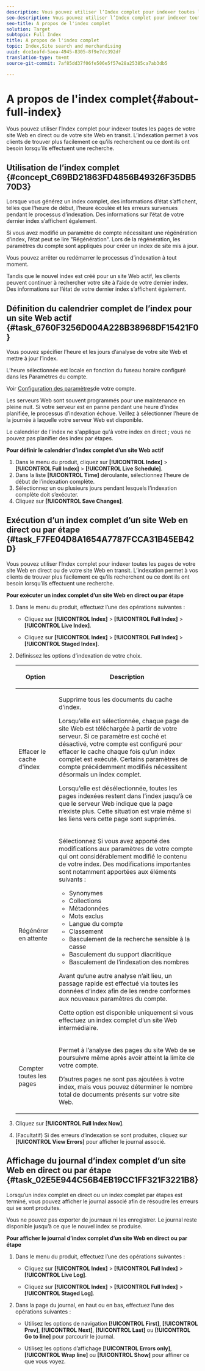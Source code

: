 ```yaml
---
description: Vous pouvez utiliser l’Index complet pour indexer toutes les pages de votre site Web en direct ou de votre site Web en transit. L’indexation permet à vos clients de trouver plus facilement ce qu’ils recherchent ou ce dont ils ont besoin lorsqu’ils effectuent une recherche.
seo-description: Vous pouvez utiliser l’Index complet pour indexer toutes les pages de votre site Web en direct ou de votre site Web en transit. L’indexation permet à vos clients de trouver plus facilement ce qu’ils recherchent ou ce dont ils ont besoin lorsqu’ils effectuent une recherche.
seo-title: A propos de l'index complet
solution: Target
subtopic: Full Index
title: A propos de l'index complet
topic: Index,Site search and merchandising
uuid: dce1eafd-5aea-4945-8305-8f9e7dc392df
translation-type: tm+mt
source-git-commit: 7af85dd37f06fe506e5f57e28a25385ca7ab3db5

---
```



# A propos de l&#39;index complet{#about-full-index}

Vous pouvez utiliser l’Index complet pour indexer toutes les pages de votre site Web en direct ou de votre site Web en transit. L’indexation permet à vos clients de trouver plus facilement ce qu’ils recherchent ou ce dont ils ont besoin lorsqu’ils effectuent une recherche.

## Utilisation de l’index complet {#concept_C69BD21863FD4856B49326F35DB570D3}

Lorsque vous générez un index complet, des informations d’état s’affichent, telles que l’heure de début, l’heure écoulée et les erreurs survenues pendant le processus d’indexation. Des informations sur l’état de votre dernier index s’affichent également.

Si vous avez modifié un paramètre de compte nécessitant une régénération d’index, l’état peut se lire &quot;Régénération&quot;. Lors de la régénération, les paramètres du compte sont appliqués pour créer un index de site mis à jour.

Vous pouvez arrêter ou redémarrer le processus d’indexation à tout moment.

Tandis que le nouvel index est créé pour un site Web actif, les clients peuvent continuer à rechercher votre site à l’aide de votre dernier index. Des informations sur l’état de votre dernier index s’affichent également.

## Définition du calendrier complet de l’index pour un site Web actif {#task_6760F3256D004A228B38968DF15421F0}

Vous pouvez spécifier l’heure et les jours d’analyse de votre site Web et mettre à jour l’index.

L’heure sélectionnée est locale en fonction du fuseau horaire configuré dans les Paramètres du compte.

Voir [Configuration des paramètres](../c-about-settings-menu/c-about-account-options-menu.md#task_80A38D0C8E4F453395BD67B81E4B45D9)de votre compte.

Les serveurs Web sont souvent programmés pour une maintenance en pleine nuit. Si votre serveur est en panne pendant une heure d’index planifiée, le processus d’indexation échoue. Veillez à sélectionner l’heure de la journée à laquelle votre serveur Web est disponible.

Le calendrier de l&#39;index ne s&#39;applique qu&#39;à votre index en direct ; vous ne pouvez pas planifier des index par étapes.

**Pour définir le calendrier d’index complet d’un site Web actif**

1. Dans le menu du produit, cliquez sur **[!UICONTROL Index]** > **[!UICONTROL Full Index]** > **[!UICONTROL Live Schedule]**.
1. Dans la liste **[!UICONTROL Time]** déroulante, sélectionnez l’heure de début de l’indexation complète.
1. Sélectionnez un ou plusieurs jours pendant lesquels l’indexation complète doit s’exécuter.
1. Cliquez sur **[!UICONTROL Save Changes]**.

## Exécution d’un index complet d’un site Web en direct ou par étape {#task_F7FE04D8A1654A7787FCCA31B45EB42D}

Vous pouvez utiliser l’Index complet pour indexer toutes les pages de votre site Web en direct ou de votre site Web en transit. L’indexation permet à vos clients de trouver plus facilement ce qu’ils recherchent ou ce dont ils ont besoin lorsqu’ils effectuent une recherche.

**Pour exécuter un index complet d’un site Web en direct ou par étape**

1. Dans le menu du produit, effectuez l’une des opérations suivantes :

   * Cliquez sur **[!UICONTROL Index]** > **[!UICONTROL Full Index]** > **[!UICONTROL Live Index]**.

   * Cliquez sur **[!UICONTROL Index]** > **[!UICONTROL Full Index]** > **[!UICONTROL Staged Index]**.

1. Définissez les options d’indexation de votre choix.

   <table> 
    <thead> 
    <tr> 
    <th colname="col1" class="entry"> <p>Option </p> </th> 
    <th colname="col2" class="entry"> <p>Description </p> </th> 
    </tr> 
    </thead>
    <tbody> 
    <tr> 
    <td colname="col1"> <p>Effacer le cache d'index </p> </td> 
    <td colname="col2"> <p>Supprime tous les documents du cache d’index. </p> <p>Lorsqu’elle est sélectionnée, chaque page de site Web est téléchargée à partir de votre serveur. Si ce paramètre est coché et désactivé, votre compte est configuré pour effacer le cache chaque fois qu’un index complet est exécuté. Certains paramètres de compte précédemment modifiés nécessitent désormais un index complet. </p> <p>Lorsqu’elle est désélectionnée, toutes les pages indexées restent dans l’index jusqu’à ce que le serveur Web indique que la page n’existe plus. Cette situation est vraie même si les liens vers cette page sont supprimés. </p> </td> 
    </tr> 
    <tr> 
    <td colname="col1"> <p>Régénérer en attente </p> </td> 
    <td colname="col2"> <p>Sélectionnez Si vous avez apporté des modifications aux paramètres de votre compte qui ont considérablement modifié le contenu de votre index. Des modifications importantes sont notamment apportées aux éléments suivants : 
    <ul id="ul_4EB8FF692FEB47BBB9A64D61299380D1"> 
    <li id="li_7CF8D286512F4210BEA3DB9F0EFA097A">Synonymes </li> 
    <li id="li_8178ABC342BB4365B3927E20433756E3">Collections </li> 
    <li id="li_57C8BD06BFA64AFAA2C9EF2CC59520EF">Métadonnées </li> 
    <li id="li_C4B6A7DA023B4A43991D03EC592170C9">Mots exclus </li> 
    <li id="li_9E0AD4B6DDC24A5A8FB5C2C1CCD5348A">Langue du compte </li> 
    <li id="li_338F107547DF48AAA0EF90F4AD8664A5">Classement </li> 
    <li id="li_7F49B86D94974E79AAD381A64A1400F2">Basculement de la recherche sensible à la casse </li> 
    <li id="li_E8FE6EE240A840AC826ADF4294AAC6F6">Basculement du support diacritique </li> 
    <li id="li_51763D482DCB4ED0972966F492B8C0F2">Basculement de l’indexation des nombres </li> 
    </ul> </p> <p>Avant qu’une autre analyse n’ait lieu, un passage rapide est effectué via toutes les données d’index afin de les rendre conformes aux nouveaux paramètres du compte. </p> <p>Cette option est disponible uniquement si vous effectuez un index complet d’un site Web intermédiaire. </p> </td> 
    </tr> 
    <tr> 
    <td colname="col1"> <p>Compter toutes les pages </p> </td> 
    <td colname="col2"> <p>Permet à l’analyse des pages du site Web de se poursuivre même après avoir atteint la limite de votre compte. </p> <p>D’autres pages ne sont pas ajoutées à votre index, mais vous pouvez déterminer le nombre total de documents présents sur votre site Web. </p> </td> 
    </tr> 
    </tbody> 
    </table>

1. Cliquez sur **[!UICONTROL Full Index Now]**.
1. (Facultatif) Si des erreurs d’indexation se sont produites, cliquez sur **[!UICONTROL View Errors]** pour afficher le journal associé.

## Affichage du journal d’index complet d’un site Web en direct ou par étape {#task_02E5E944C56B4EB19CC1FF321F3221B8}

Lorsqu’un index complet en direct ou un index complet par étapes est terminé, vous pouvez afficher le journal associé afin de résoudre les erreurs qui se sont produites.

Vous ne pouvez pas exporter de journaux ni les enregistrer. Le journal reste disponible jusqu’à ce que le nouvel index se produise.

**Pour afficher le journal d’index complet d’un site Web en direct ou par étape**

1. Dans le menu du produit, effectuez l’une des opérations suivantes :

   * Cliquez sur **[!UICONTROL Index]** > **[!UICONTROL Full Index]** > **[!UICONTROL Live Log]**.

   * Cliquez sur **[!UICONTROL Index]** > **[!UICONTROL Full Index]** > **[!UICONTROL Staged Log]**.

1. Dans la page du journal, en haut ou en bas, effectuez l’une des opérations suivantes :

   * Utilisez les options de navigation **[!UICONTROL First]**, **[!UICONTROL Prev]**, **[!UICONTROL Next]**, **[!UICONTROL Last]** ou **[!UICONTROL Go to line]** pour parcourir le journal.

   * Utilisez les options d’affichage **[!UICONTROL Errors only]**, **[!UICONTROL Wrap line]** ou **[!UICONTROL Show]** pour affiner ce que vous voyez.

